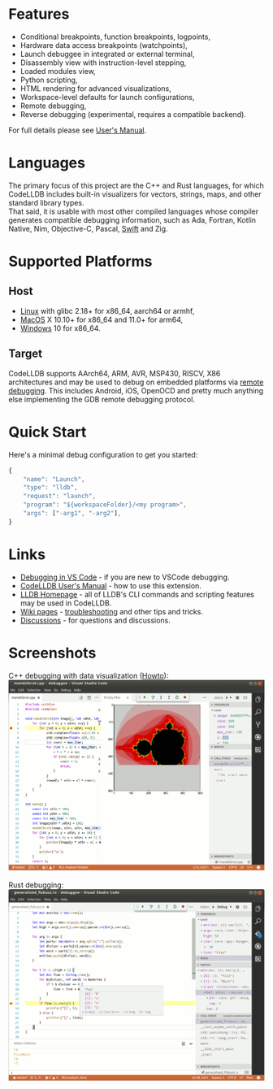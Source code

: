 # Features
- Conditional breakpoints, function breakpoints, logpoints,
- Hardware data access breakpoints (watchpoints),
- Launch debuggee in integrated or external terminal,
- Disassembly view with instruction-level stepping,
- Loaded modules view,
- Python scripting,
- HTML rendering for advanced visualizations,
- Workspace-level defaults for launch configurations,
- Remote debugging,
- Reverse debugging (experimental, requires a compatible backend).

For full details please see [User's Manual](MANUAL.md).<br>

# Languages
The primary focus of this project are the C++ and Rust languages, for which CodeLLDB includes built-in visualizers for
vectors, strings, maps, and other standard library types.<br>
That said, it is usable with most other compiled languages whose compiler generates compatible debugging information,
such as Ada, Fortran, Kotlin Native, Nim, Objective-C, Pascal, [Swift](https://github.com/vadimcn/vscode-lldb/wiki/Swift)
and Zig.

# Supported Platforms

## Host
- [Linux](https://github.com/vadimcn/vscode-lldb/wiki/Linux) with glibc 2.18+ for x86_64, aarch64 or armhf,
- [MacOS](https://github.com/vadimcn/vscode-lldb/wiki/MacOS) X 10.10+ for x86_64 and 11.0+ for arm64,
- [Windows](https://github.com/vadimcn/vscode-lldb/wiki/Windows) 10 for x86_64.

## Target
CodeLLDB supports AArch64, ARM, AVR, MSP430, RISCV, X86 architectures and may be used to debug on embedded platforms
via [remote debugging](MANUAL.md#remote-debugging).  This includes Android, iOS, OpenOCD and pretty much anything else
implementing the GDB remote debugging protocol.

# Quick Start
Here's a minimal debug configuration to get you started:
```javascript
{
    "name": "Launch",
    "type": "lldb",
    "request": "launch",
    "program": "${workspaceFolder}/<my program>",
    "args": ["-arg1", "-arg2"],
}
```

# Links
- [Debugging in VS Code](https://code.visualstudio.com/docs/editor/debugging) - if you are new to VSCode debugging.
- [CodeLLDB User's Manual](MANUAL.md) - how to use this extension.
- [LLDB Homepage](https://lldb.llvm.org/) - all of LLDB's CLI commands and scripting features may be used in CodeLLDB.
- [Wiki pages](https://github.com/vadimcn/vscode-lldb/wiki) - [troubleshooting](https://github.com/vadimcn/vscode-lldb/wiki/Troubleshooting) and other tips and tricks.
- [Discussions](https://github.com/vadimcn/vscode-lldb/discussions) - for questions and discussions.

# Screenshots

C++ debugging with data visualization ([Howto](https://github.com/vadimcn/vscode-lldb/wiki/Data-visualization)):<br>
![source](images/plotting.png)
<br>
<br>
Rust debugging:<br>
![source](images/source.png)


